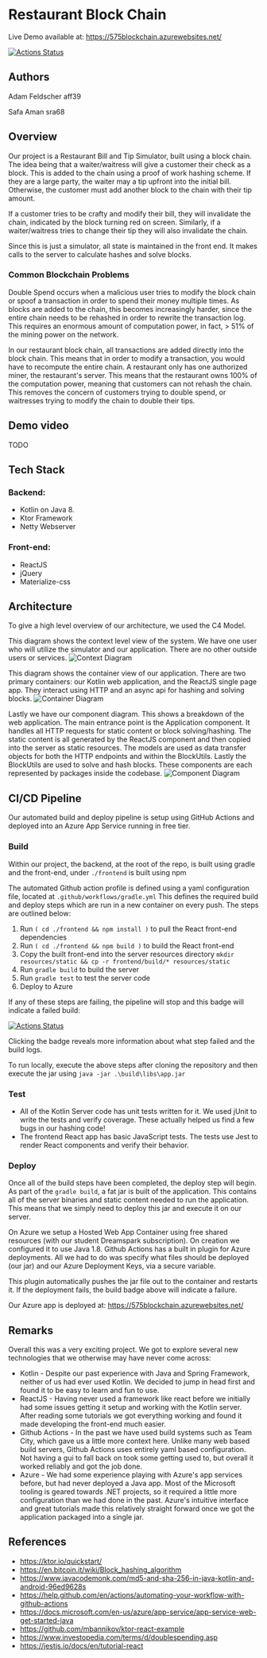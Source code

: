 # Restaurant Block Chain
Live Demo available at: https://575blockchain.azurewebsites.net/

[![Actions Status](https://github.com/afeldscher/CS575Final/workflows/Build-Deploy/badge.svg)](https://github.com/afeldscher/CS575Final/actions)

## Authors
Adam Feldscher aff39

Safa Aman sra68
  
## Overview
Our project is a Restaurant Bill and Tip Simulator, built using a block chain. The idea being that a waiter/waitress will give a customer their check as a block. This is added to the chain using a proof of work hashing scheme. If they are a large party, the waiter may a tip upfront into the initial bill. Otherwise, the customer must add another block to the chain with their tip amount. 

If a customer tries to be crafty and modify their bill, they will invalidate the chain, indicated by the block turning red on screen. Similarly, if a waiter/waitress tries to change their tip they will also invalidate the chain. 

Since this is just a simulator, all state is maintained in the front end. It makes calls to the server to calculate hashes and solve blocks.

### Common Blockchain Problems
Double Spend occurs when a malicious user tries to modify the block chain or spoof a transaction in order to spend their money multiple times. As blocks are added to the chain, this becomes increasingly harder, since the entire chain needs to be rehashed in order to rewrite the transaction log. This requires an enormous amount of computation power, in fact, > 51% of the mining power on the network. 

In our restaurant block chain, all transactions are added directly into the block chain. This means that in order to modify a transaction, you would have to recompute the entire chain. A restaurant only has one authorized miner, the restaurant's server. This means that the restaurant owns 100% of the computation power, meaning that customers can not rehash the chain. This removes the concern of customers trying to double spend, or waitresses trying to modify the chain to double their tips. 

## Demo video
TODO


## Tech Stack 
### Backend: 
* Kotlin on Java 8. 
* Ktor Framework 
* Netty Webserver

### Front-end: 
* ReactJS
* jQuery
* Materialize-css

## Architecture
To give a high level overview of our architecture, we used the C4 Model.

This diagram shows the context level view of the system. We have one user who will utilize the simulator and our application. There are no other outside users or services. 
![Context Diagram](/diagrams/context.png?raw=true)

This diagram shows the container view of our application. There are two primary containers: our Kotlin web application, and the ReactJS single page app. They interact using HTTP and an async api for hashing and solving blocks. 
![Container Diagram](/diagrams/container.png?raw=true)

Lastly we have our component diagram. This shows a breakdown of the web application. The main entrance point is the Application component. It handles all HTTP requests for static content or block solving/hashing. The static content is all generated by the ReactJS component and then copied into the server as static resources. The models are used as data transfer objects for both the HTTP endpoints and within the BlockUtils. Lastly the BlockUtils are used to solve and hash blocks. These components are each represented by packages inside the codebase. 
![Component Diagram](/diagrams/component.png?raw=true)


## CI/CD Pipeline 

Our automated build and deploy pipeline is setup using GitHub Actions and deployed into an Azure App Service running in free tier.

### Build

Within our project, the backend, at the root of the repo, is built using gradle and the front-end, under `./frontend` is built using npm

The automated Github action profile is defined using a yaml configuration file, located at `.github/workflows/gradle.yml` This defines the required build and deploy steps which are run in a new container on every push. The steps are outlined below:

1. Run `( cd ./frontend && npm install )` to pull the React front-end dependencies 
1. Run `( cd ./frontend && npm build )` to build the React front-end
1. Copy the built front-end into the server resources directory `mkdir resources/static && cp -r frontend/build/* resources/static`
1. Run `gradle build` to build the server
1. Run `gradle test` to test the server code
1. Deploy to Azure

If any of these steps are failing, the pipeline will stop and this badge will indicate a failed build:

[![Actions Status](https://github.com/afeldscher/CS575Final/workflows/Build-Deploy/badge.svg)](https://github.com/afeldscher/CS575Final/actions)

Clicking the badge reveals more information about what step failed and the build logs. 

To run locally, execute the above steps after cloning the repository and then execute the jar using `java -jar .\build\libs\app.jar`

### Test
* All of the Kotlin Server code has unit tests written for it. We used jUnit to write the tests and verify coverage. These actually helped us find a few bugs in our hashing code!
* The frontend React app has basic JavaScript tests. The tests use Jest to render React components and verify their behavior.

### Deploy

Once all of the build steps have been completed, the deploy step will begin. As part of the `gradle build`, a fat jar is built of the application. This contains all of the server binaries and static content needed to run the application. This means that we simply need to deploy this jar and execute it on our server. 

On Azure we setup a Hosted Web App Container using free shared resources (with our student Dreamspark subscription). On creation we configured it to use Java 1.8. Github Actions has a built in plugin for Azure deployments. All we had to do was specify what files should be deployed (our jar) and our Azure Deployment Keys, via a secure variable. 

This plugin automatically pushes the jar file out to the container and restarts it. If the deployment fails, the build badge above will indicate a failure. 

Our Azure app is deployed at: https://575blockchain.azurewebsites.net/

## Remarks
Overall this was a very exciting project. We got to explore several new technologies that we otherwise may have never come across:
* Kotlin - Despite our past experience with Java and Spring Framework, neither of us had ever used Kotlin. We decided to jump in head first and found it to be easy to learn and fun to use. 
* ReactJS - Having never used a framework like react before we initially had some issues getting it setup and working with the Kotlin server. After reading some tutorials we got everything working and found it made developing the front-end much easier. 
* Github Actions - In the past we have used build systems such as Team City, which gave us a little more context here. Unlike many web based build servers, Github Actions uses entirely yaml based configuration. Not having a gui to fall back on took some getting used to, but overall it worked reliably and got the job done. 
* Azure - We had some experience playing with Azure's app services before, but had never deployed a Java app. Most of the Microsoft tooling is geared towards .NET projects, so it required a little more configuration than we had done in the past. Azure's intuitive interface and great tutorials made this relatively straight forward once we got the application packaged into a single jar. 


## References
* https://ktor.io/quickstart/
* https://en.bitcoin.it/wiki/Block_hashing_algorithm
* https://www.javacodemonk.com/md5-and-sha-256-in-java-kotlin-and-android-96ed9628s
* https://help.github.com/en/actions/automating-your-workflow-with-github-actions
* https://docs.microsoft.com/en-us/azure/app-service/app-service-web-get-started-java
* https://github.com/mbannikov/ktor-react-example
* https://www.investopedia.com/terms/d/doublespending.asp
* https://jestjs.io/docs/en/tutorial-react
